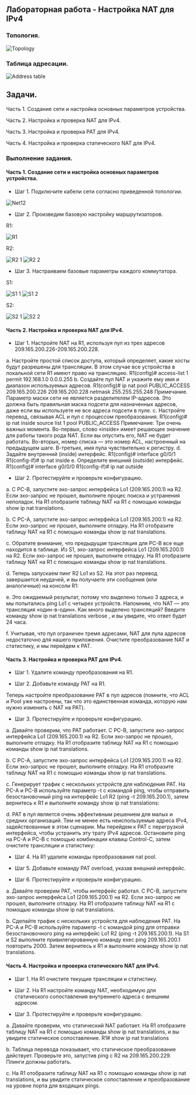 ## Лабораторная работа - Настройка NAT для IPv4

### Топология.

![Topology](https://github.com/user-attachments/assets/9237c3c6-b727-434d-b4b9-897356edf5c1)

### Таблица адресации.

![Address table](https://github.com/user-attachments/assets/8ccdc5ec-95f1-48e0-9f12-a748f95ccab2)

## Задачи.

Часть 1. Создание сети и настройка основных параметров устройства.

Часть 2. Настройка и проверка NAT для IPv4.

Часть 3. Настройка и проверка PAT для IPv4.

Часть 4. Настройка и проверка статического NAT для IPv4.

### Выполнение задания.

#### Часть 1. Создание сети и настройка основных параметров устройства.

- Шаг 1. Подключите кабели сети согласно приведенной топологии.

![Net12](https://github.com/user-attachments/assets/b7177ccd-0d5e-4649-9bc9-93f341314252)

- Шаг 2. Произведим базовую настройку маршрутизаторов.

R1:

![R1](https://github.com/user-attachments/assets/d611e41e-086f-4df3-bfc4-a336331da629)

R2:

![R2 1](https://github.com/user-attachments/assets/ed012dec-572f-431d-9ef3-86258914a30f)
![R2 2](https://github.com/user-attachments/assets/8f234fce-8687-4a0e-9e58-b2c9d8a678e6)

- Шаг 3. Настраиваем базовые параметры каждого коммутатора.

S1:

![S1 1](https://github.com/user-attachments/assets/72c3c00b-44b9-4860-8d01-863ac36af56b)
![S1 2](https://github.com/user-attachments/assets/f9e61363-80f5-4556-80ee-0359747544dc)

S2:

![S2 1](https://github.com/user-attachments/assets/e983008b-a8a8-429f-b173-647dc9944e47)
![S2 2](https://github.com/user-attachments/assets/e26a6f06-2584-41e1-b757-f919b7371a05)


#### Часть 2. Настройка и проверка NAT для IPv4.

- Шаг 1. Настройте NAT на R1, используя пул из трех адресов 209.165.200.226-209.165.200.228. 

a. Настройте простой список доступа, который определяет, какие хосты будут разрешены для трансляции. В этом случае все устройства в локальной сети R1 имеют право на трансляцию.
R1(config)# access-list 1 permit 192.168.1.0 0.0.0.255 
b. Создайте пул NAT и укажите ему имя и диапазон используемых адресов.
R1(config)# ip nat pool PUBLIC_ACCESS 209.165.200.226 209.165.200.228 netmask 255.255.255.248 
Примечание. Параметр маски сети не является разделителем IP-адресов. Это должна быть правильная маска подсети для назначенных адресов, даже если вы используете не все адреса подсети в пуле. 
c. Настройте перевод, связывая ACL и пул с процессом преобразования.
R1(config)# ip nat inside source list 1 pool PUBLIC_ACCESS 
Примечание: Три очень важных момента. Во-первых, слово «inside» имеет решающее значение для работы такого рода NAT. Если вы опустить его, NAT не будет работать. Во-вторых, номер списка — это номер ACL, настроенный на предыдущем шаге. В-третьих, имя пула чувствительно к регистру. 
d. Задайте внутренний (inside) интерфейс. 
R1(config)# interface g0/0/1
R1(config-if)# ip nat inside
e. Определите внешний (outside) интерфейс.
R1(config)# interface g0/0/0
R1(config-if)# ip nat outside

- Шаг 2. Протестируйте и проверьте конфигурацию. 

a. С PC-B,  запустите эхо-запрос интерфейса Lo1 (209.165.200.1) на R2. 
Если эхо-запрос не прошел, выполните процес поиска и устранения неполадок. 
На R1 отобразите таблицу NAT на R1 с помощью команды show ip nat translations.



b. С PC-A, запустите  эхо-запрос интерфейса Lo1 (209.165.200.1) на R2. 
Если эхо-запрос не прошел, выполните отладку. 
На R1 отобразите таблицу NAT на R1 с помощью команды show ip nat translations.


c. Обратите внимание, что предыдущая трансляция для PC-B все еще находится в таблице. Из S1, эхо-запрос интерфейса Lo1 (209.165.200.1) на R2. 
Если эхо-запрос не прошел, выполните отладку. На R1 отобразите таблицу NAT на R1 с помощью команды show ip nat translations.

d. Теперь запускаем пинг R2 Lo1 из S2. На этот раз перевод завершается неудачей, и вы получаете эти сообщения (или аналогичные) на консоли R1:


e. Это ожидаемый результат, потому что выделено только 3 адреса, и мы попытались ping Lo1 с четырех устройств.
Напомним, что NAT — это трансляция «один-в-один». Как много выделено трансляций? 
Введите команду show ip nat translations verbose , и вы увидите, что ответ будет 24 часа.


f. Учитывая, что пул ограничен тремя адресами, NAT для пула адресов недостаточно для нашего приложения.
Очистите преобразование NAT и статистику, и мы перейдем к PAT.


#### Часть 3. Настройка и проверка PAT для IPv4.


- Шаг 1. Удалите команду преобразования на R1.



- Шаг 2. Добавьте команду PAT на R1.

Теперь настройте преобразование PAT в пул адресов (помните, что ACL и Pool уже настроены, так что это единственная команда, которую нам нужно изменить с NAT на PAT).



- Шаг 3. Протестируйте и проверьте конфигурацию.

a. Давайте проверим, что PAT работает. С PC-B,  запустите эхо-запрос интерфейса Lo1 (209.165.200.1) на R2. 
Если эхо-запрос не прошел, выполните отладку. На R1 отобразите таблицу NAT на R1 с помощью команды show ip nat translations.


b. С PC-A, запустите эхо-запрос интерфейса Lo1 (209.165.200.1) на R2. 
Если эхо-запрос не прошел, выполните отладку. 
На R1 отобразите таблицу NAT на R1 с помощью команды show ip nat translations.

c. Генерирует трафик с нескольких устройств для наблюдения PAT. 
На PC-A и PC-B используйте параметр -t с командой ping, чтобы отправить безостановочный ping на интерфейс Lo1 R2 (ping -t 209.165.200.1), 
затем вернитесь к R1 и выполните команду show ip nat translations:


d. PAT в пул является очень эффективным решением для малых и средних организаций. 
Тем не менее есть неиспользуемые адреса IPv4, задействованные в этом сценарии. 
Мы перейдем к PAT с перегрузкой интерфейса, чтобы устранить эту трату IPv4 адресов. 
Остановите ping на PC-A и PC-B с помощью комбинации клавиш Control-C, затем очистите трансляции и статистику:

- Шаг 4. На R1 удалите команды преобразования nat pool.

- Шаг 5. Добавьте команду PAT overload, указав внешний интерфейс.

- Шаг 6. Протестируйте и проверьте конфигурацию. 


a. Давайте проверим PAT, чтобы интерфейс работал. С PC-B,  запустите эхо-запрос интерфейса Lo1 (209.165.200.1) на R2. 
Если эхо-запрос не прошел, выполните отладку. На R1 отобразите таблицу NAT на R1 с помощью команды show ip nat translations.

b. Сделайте трафик с нескольких устройств для наблюдения PAT. На PC-A и PC-B используйте параметр -t с командой ping для отправки безостановочного ping на интерфейс Lo1 R2 (ping -t 209.165.200.1).
На S1 и S2 выполните привилегированную команду exec ping 209.165.200.1 повторить 2000. Затем вернитесь к R1 и выполните команду show ip nat translations.



#### Часть 4. Настройка и проверка статического NAT для IPv4.


- Шаг 1. На R1 очистите текущие трансляции и статистику.



- Шаг 2. На R1 настройте команду NAT, необходимую для статического сопоставления внутреннего адреса с внешним адресом.


- Шаг 3. Протестируйте и проверьте конфигурацию.


a. Давайте проверим, что статический NAT работает. На R1 отобразите таблицу NAT на R1 с помощью команды show ip nat translations, и вы увидите статическое сопоставление.
R1# show ip nat translations


b. Таблица перевода показывает, что статическое преобразование действует. 
Проверьте это, запустив ping  с R2 на 209.165.200.229. Плинги должны работать.


c. На R1 отобразите таблицу NAT на R1 с помощью команды show ip nat translations, и вы увидите статическое сопоставление и преобразование на уровне порта для входящих pings.









